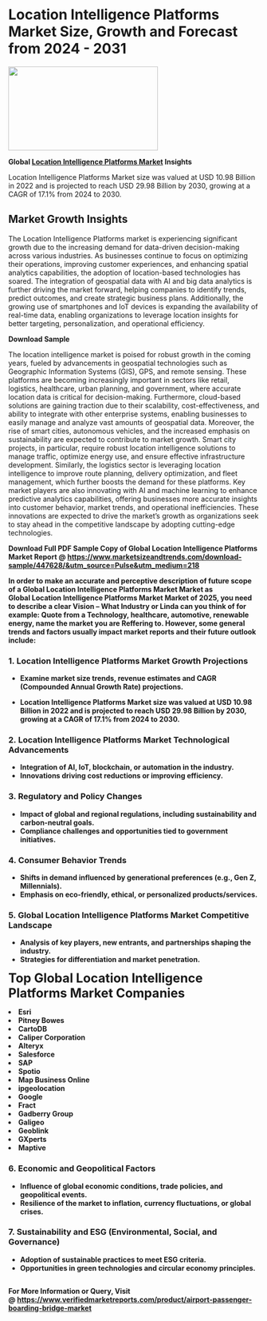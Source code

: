 <H1>Location Intelligence Platforms Market Size, Growth and Forecast from 2024 - 2031</H1><img class="aligncenter size-medium wp-image-584254" src="https://thirdeyenews.in/wp-content/uploads/2024/09/Global-Market-Research-300x168.jpeg" alt="" width="300" height="168" /><p><strong>Global&nbsp;<a href="https://www.marketsizeandtrends.com/download-sample/447628/&amp;utm_source=Pulse&amp;utm_medium=218">Location Intelligence Platforms Market</a> Insights</strong></p><p>Location Intelligence Platforms Market size was valued at USD 10.98 Billion in 2022 and is projected to reach USD 29.98 Billion by 2030, growing at a CAGR of 17.1% from 2024 to 2030.</p><p><h2>Market Growth Insights</h2> <p>The Location Intelligence Platforms market is experiencing significant growth due to the increasing demand for data-driven decision-making across various industries. As businesses continue to focus on optimizing their operations, improving customer experiences, and enhancing spatial analytics capabilities, the adoption of location-based technologies has soared. The integration of geospatial data with AI and big data analytics is further driving the market forward, helping companies to identify trends, predict outcomes, and create strategic business plans. Additionally, the growing use of smartphones and IoT devices is expanding the availability of real-time data, enabling organizations to leverage location insights for better targeting, personalization, and operational efficiency.</p> <p><strong>Download Sample</strong></p> <p>The location intelligence market is poised for robust growth in the coming years, fueled by advancements in geospatial technologies such as Geographic Information Systems (GIS), GPS, and remote sensing. These platforms are becoming increasingly important in sectors like retail, logistics, healthcare, urban planning, and government, where accurate location data is critical for decision-making. Furthermore, cloud-based solutions are gaining traction due to their scalability, cost-effectiveness, and ability to integrate with other enterprise systems, enabling businesses to easily manage and analyze vast amounts of geospatial data. Moreover, the rise of smart cities, autonomous vehicles, and the increased emphasis on sustainability are expected to contribute to market growth. Smart city projects, in particular, require robust location intelligence solutions to manage traffic, optimize energy use, and ensure effective infrastructure development. Similarly, the logistics sector is leveraging location intelligence to improve route planning, delivery optimization, and fleet management, which further boosts the demand for these platforms. Key market players are also innovating with AI and machine learning to enhance predictive analytics capabilities, offering businesses more accurate insights into customer behavior, market trends, and operational inefficiencies. These innovations are expected to drive the market’s growth as organizations seek to stay ahead in the competitive landscape by adopting cutting-edge technologies.</p> <p><strong></p><p><span class=""><strong>Download Full PDF Sample Copy of Global Location Intelligence Platforms Market Report</strong> @ <a href="https://www.marketsizeandtrends.com/download-sample/447628/&amp;utm_source=Pulse&amp;utm_medium=218" target="_blank">https://www.marketsizeandtrends.com/download-sample/447628/&amp;utm_source=Pulse&amp;utm_medium=218</a></span></p><p>In order to make an accurate and perceptive description of future scope of a Global&nbsp;Location Intelligence Platforms Market Market as Global&nbsp;Location Intelligence Platforms Market Market of 2025, you need to describe a clear Vision &ndash; What Industry or Linda can you think of for example: Quote from a Technology, healthcare, automotive, renewable energy, name the market you are Reffering to. However, some general trends and factors usually impact market reports and their future outlook include:</p><h3>1.&nbsp;<strong>Location Intelligence Platforms Market Growth Projections</strong></h3><ul><li>Examine market size trends, revenue estimates and CAGR (Compounded Annual Growth Rate) projections.</li><li><p>Location Intelligence Platforms Market size was valued at USD 10.98 Billion in 2022 and is projected to reach USD 29.98 Billion by 2030, growing at a CAGR of 17.1% from 2024 to 2030.</p></li></ul><h3>2.&nbsp;<strong>Location Intelligence Platforms Market Technological Advancements</strong></h3><ul><li>Integration of AI, IoT, blockchain, or automation in the industry.</li><li>Innovations driving cost reductions or improving efficiency.</li></ul><h3>3.&nbsp;<strong>Regulatory and Policy Changes</strong></h3><ul><li>Impact of global and regional regulations, including sustainability and carbon-neutral goals.</li><li>Compliance challenges and opportunities tied to government initiatives.</li></ul><h3>4.&nbsp;<strong>Consumer Behavior Trends</strong></h3><ul><li>Shifts in demand influenced by generational preferences (e.g., Gen Z, Millennials).</li><li>Emphasis on eco-friendly, ethical, or personalized products/services.</li></ul><h3>5.&nbsp;<strong>Global Location Intelligence Platforms Market Competitive Landscape</strong></h3><ul><li>Analysis of key players, new entrants, and partnerships shaping the industry.</li><li>Strategies for differentiation and market penetration.</li></ul><p data-pm-slice="1 1 []"><span style="color: inherit; font-family: inherit; font-size: 25px;">Top Global Location Intelligence Platforms Market Companies</span></p><div class="" data-test-id=""><p><li>Esri</li><li> Pitney Bowes</li><li> CartoDB</li><li> Caliper Corporation</li><li> Alteryx</li><li> Salesforce</li><li> SAP</li><li> Spotio</li><li> Map Business Online</li><li> ipgeolocation</li><li> Google</li><li> Fract</li><li> Gadberry Group</li><li> Galigeo</li><li> Geoblink</li><li> GXperts</li><li> Maptive</li></p></div><h3>6.&nbsp;<strong>Economic and Geopolitical Factors</strong></h3><ul><li>Influence of global economic conditions, trade policies, and geopolitical events.</li><li>Resilience of the market to inflation, currency fluctuations, or global crises.</li></ul><h3>7.&nbsp;<strong>Sustainability and ESG (Environmental, Social, and Governance)</strong></h3><ul><li>Adoption of sustainable practices to meet ESG criteria.</li><li>Opportunities in green technologies and circular economy principles.</li></ul><h2><strong style="font-size: 14px;">For More Information or Query, Visit @&nbsp;</strong><a style="background-color: #ffffff; font-size: 14px;" href="https://www.marketsizeandtrends.com/report/location-intelligence-platforms-market/" target="_blank">https://www.verifiedmarketreports.com/product/airport-passenger-boarding-bridge-market</a></h2>
